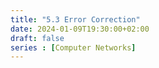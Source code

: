 ```yaml
---
title: "5.3 Error Correction"
date: 2024-01-09T19:30:00+02:00
draft: false
series : [Computer Networks]
---
```


